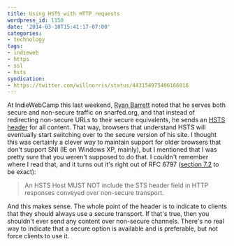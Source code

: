```yaml
---
title: Using HSTS with HTTP requests
wordpress_id: 1150
date: '2014-03-10T15:41:17-07:00'
categories:
- technology
tags:
- indieweb
- https
- ssl
- hsts
syndication:
- https://twitter.com/willnorris/status/443154975406166016
---
```

At IndieWebCamp this last weekend, [Ryan Barrett](https://snarfed.org/) noted that he serves both secure and non-secure
traffic on snarfed.org, and that instead of redirecting non-secure URLs to their secure equivalents, he sends an [HSTS
header](https://en.wikipedia.org/wiki/HTTP_Strict_Transport_Security) for all content.  That way, browsers that
understand HSTS will eventually start switching over to the secure version of his site.  I thought this was certainly a
clever way to maintain support for older browsers that don't support SNI (IE on Windows XP, mainly), but I mentioned
that I was pretty sure that you weren't supposed to do that.  I couldn't remember where I read that, and it turns out
it's right out of RFC 6797 ([section 7.2](http://tools.ietf.org/html/rfc6797#section-7.2) to be exact):

> An HSTS Host MUST NOT include the STS header field in HTTP responses conveyed over non-secure transport.

And this makes sense.  The whole point of the header is to indicate to clients that they should always use a secure
transport.  If that's true, then you shouldn't ever send any content over non-secure channels.  There's no real way to
indicate that a secure option is available and is preferable, but not force clients to use it.

